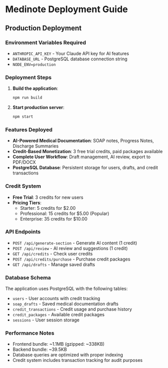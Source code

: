 # Medinote Deployment Guide

## Production Deployment

### Environment Variables Required

- `ANTHROPIC_API_KEY` - Your Claude API key for AI features
- `DATABASE_URL` - PostgreSQL database connection string
- `NODE_ENV=production`

### Deployment Steps

1. **Build the application**:
   ```bash
   npm run build
   ```

2. **Start production server**:
   ```bash
   npm start
   ```

### Features Deployed

- **AI-Powered Medical Documentation**: SOAP notes, Progress Notes, Discharge Summaries
- **Credit-Based Monetization**: 3 free trial credits, paid packages available
- **Complete User Workflow**: Draft management, AI review, export to PDF/DOCX
- **PostgreSQL Database**: Persistent storage for users, drafts, and credit transactions

### Credit System

- **Free Trial**: 3 credits for new users
- **Pricing Tiers**:
  - Starter: 5 credits for $2.00
  - Professional: 15 credits for $5.00 (Popular)
  - Enterprise: 35 credits for $10.00

### API Endpoints

- `POST /api/generate-section` - Generate AI content (1 credit)
- `POST /api/review` - AI review and suggestions (1 credit)
- `GET /api/credits` - Check user credits
- `POST /api/credits/purchase` - Purchase credit packages
- `GET /api/drafts` - Manage saved drafts

### Database Schema

The application uses PostgreSQL with the following tables:
- `users` - User accounts with credit tracking
- `soap_drafts` - Saved medical documentation drafts
- `credit_transactions` - Credit usage and purchase history
- `credit_packages` - Available credit packages
- `sessions` - User session storage

### Performance Notes

- Frontend bundle: ~1.1MB (gzipped: ~338KB)
- Backend bundle: ~39.5KB
- Database queries are optimized with proper indexing
- Credit system includes transaction tracking for audit purposes